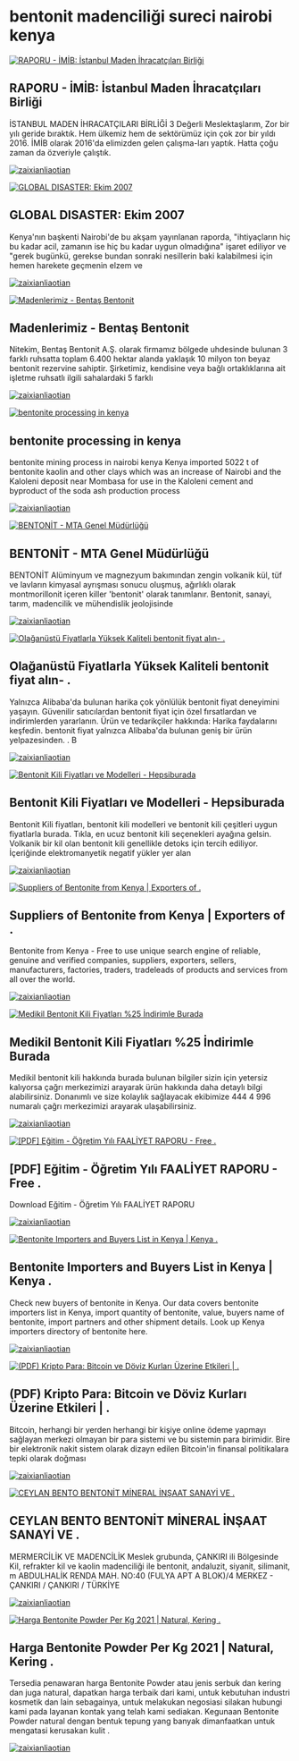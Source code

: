 # bentonit madenciliği sureci nairobi kenya
<a href="https://mnn.zoosnet.net/LR/Chatpre.aspx?id=MNN94995150&p=https://topgrinding.com/" target="_blank">![RAPORU - İMİB: İstanbul Maden İhracatçıları Birliği](https://github.com/technlg/images/blob/main/65.jpg)</a>
## RAPORU - İMİB: İstanbul Maden İhracatçıları Birliği
İSTANBUL MADEN İHRACATÇILARI BİRLİĞİ 3 Değerli Meslektaşlarım, Zor bir yılı geride bıraktık. Hem ülkemiz hem de sektörümüz için çok zor bir yıldı 2016. İMİB olarak 2016'da elimizden gelen çalışma-ları yaptık. Hatta çoğu zaman da özveriyle çalıştık.
<a href="https://mnn.zoosnet.net/LR/Chatpre.aspx?id=MNN94995150&p=https://topgrinding.com/" target="_blank"><img src="https://github.com/technlg/images/raw/main/chat11.jpg" alt="zaixianliaotian"/></a><a href="//whatsapp.shibangsoft.com/WhatsApp.php" ><img src="https://github.com/technlg/images/raw/main/chat11.png" alt=""></a>
<a href="https://mnn.zoosnet.net/LR/Chatpre.aspx?id=MNN94995150&p=https://topgrinding.com/" target="_blank">![GLOBAL DISASTER: Ekim 2007](https://github.com/technlg/images/blob/main/9.jpg)</a>
## GLOBAL DISASTER: Ekim 2007
Kenya'nın başkenti Nairobi'de bu akşam yayınlanan raporda, "ihtiyaçların hiç bu kadar acil, zamanın ise hiç bu kadar uygun olmadığına" işaret ediliyor ve "gerek bugünkü, gerekse bundan sonraki nesillerin baki kalabilmesi için hemen harekete geçmenin elzem ve
<a href="https://mnn.zoosnet.net/LR/Chatpre.aspx?id=MNN94995150&p=https://topgrinding.com/" target="_blank"><img src="https://github.com/technlg/images/raw/main/chat11.jpg" alt="zaixianliaotian"/></a><a href="//whatsapp.shibangsoft.com/WhatsApp.php" ><img src="https://github.com/technlg/images/raw/main/chat11.png" alt=""></a>
<a href="https://mnn.zoosnet.net/LR/Chatpre.aspx?id=MNN94995150&p=https://topgrinding.com/" target="_blank">![Madenlerimiz - Bentaş Bentonit](https://github.com/technlg/images/blob/main/31.jpg)</a>
## Madenlerimiz - Bentaş Bentonit
Nitekim, Bentaş Bentonit A.Ş. olarak firmamız bölgede uhdesinde bulunan 3 farklı ruhsatta toplam 6.400 hektar alanda yaklaşık 10 milyon ton beyaz bentonit rezervine sahiptir. Şirketimiz, kendisine veya bağlı ortaklıklarına ait işletme ruhsatlı ilgili sahalardaki 5 farklı 
<a href="https://mnn.zoosnet.net/LR/Chatpre.aspx?id=MNN94995150&p=https://topgrinding.com/" target="_blank"><img src="https://github.com/technlg/images/raw/main/chat11.jpg" alt="zaixianliaotian"/></a><a href="//whatsapp.shibangsoft.com/WhatsApp.php" ><img src="https://github.com/technlg/images/raw/main/chat11.png" alt=""></a>
<a href="https://mnn.zoosnet.net/LR/Chatpre.aspx?id=MNN94995150&p=https://topgrinding.com/" target="_blank">![bentonite processing in kenya](https://github.com/technlg/images/blob/main/47.jpg)</a>
## bentonite processing in kenya
bentonite mining process in nairobi kenya Kenya imported 5022 t of bentonite kaolin and other clays which was an increase of Nairobi and the Kaloleni deposit near Mombasa for use in the Kaloleni cement and byproduct of the soda ash production process 
<a href="https://mnn.zoosnet.net/LR/Chatpre.aspx?id=MNN94995150&p=https://topgrinding.com/" target="_blank"><img src="https://github.com/technlg/images/raw/main/chat11.jpg" alt="zaixianliaotian"/></a><a href="//whatsapp.shibangsoft.com/WhatsApp.php" ><img src="https://github.com/technlg/images/raw/main/chat11.png" alt=""></a>
<a href="https://mnn.zoosnet.net/LR/Chatpre.aspx?id=MNN94995150&p=https://topgrinding.com/" target="_blank">![BENTONİT - MTA Genel Müdürlüğü](https://github.com/technlg/images/blob/main/18.jpg)</a>
## BENTONİT - MTA Genel Müdürlüğü
BENTONİT Alüminyum ve magnezyum bakımından zengin volkanik kül, tüf ve lavların kimyasal ayrışması sonucu oluşmuş, ağırlıklı olarak montmorillonit içeren killer 'bentonit' olarak tanımlanır. Bentonit, sanayi, tarım, madencilik ve mühendislik jeolojisinde
<a href="https://mnn.zoosnet.net/LR/Chatpre.aspx?id=MNN94995150&p=https://topgrinding.com/" target="_blank"><img src="https://github.com/technlg/images/raw/main/chat11.jpg" alt="zaixianliaotian"/></a><a href="//whatsapp.shibangsoft.com/WhatsApp.php" ><img src="https://github.com/technlg/images/raw/main/chat11.png" alt=""></a>
<a href="https://mnn.zoosnet.net/LR/Chatpre.aspx?id=MNN94995150&p=https://topgrinding.com/" target="_blank">![Olağanüstü Fiyatlarla Yüksek Kaliteli bentonit fiyat alın- .](https://github.com/technlg/images/blob/main/29.jpg)</a>
## Olağanüstü Fiyatlarla Yüksek Kaliteli bentonit fiyat alın- .
Yalnızca Alibaba'da bulunan harika çok yönlülük bentonit fiyat deneyimini yaşayın. Güvenilir satıcılardan bentonit fiyat için özel fırsatlardan ve indirimlerden yararlanın. Ürün ve tedarikçiler hakkında: Harika faydalarını keşfedin. bentonit fiyat yalnızca Alibaba'da bulunan geniş bir ürün yelpazesinden. . B
<a href="https://mnn.zoosnet.net/LR/Chatpre.aspx?id=MNN94995150&p=https://topgrinding.com/" target="_blank"><img src="https://github.com/technlg/images/raw/main/chat11.jpg" alt="zaixianliaotian"/></a><a href="//whatsapp.shibangsoft.com/WhatsApp.php" ><img src="https://github.com/technlg/images/raw/main/chat11.png" alt=""></a>
<a href="https://mnn.zoosnet.net/LR/Chatpre.aspx?id=MNN94995150&p=https://topgrinding.com/" target="_blank">![Bentonit Kili Fiyatları ve Modelleri - Hepsiburada](https://github.com/technlg/images/blob/main/49.jpg)</a>
## Bentonit Kili Fiyatları ve Modelleri - Hepsiburada
Bentonit Kili fiyatları, bentonit kili modelleri ve bentonit kili çeşitleri uygun fiyatlarla burada. Tıkla, en ucuz bentonit kili seçenekleri ayağına gelsin. Volkanik bir kil olan bentonit kili genellikle detoks için tercih ediliyor. İçeriğinde elektromanyetik negatif yükler yer alan 
<a href="https://mnn.zoosnet.net/LR/Chatpre.aspx?id=MNN94995150&p=https://topgrinding.com/" target="_blank"><img src="https://github.com/technlg/images/raw/main/chat11.jpg" alt="zaixianliaotian"/></a><a href="//whatsapp.shibangsoft.com/WhatsApp.php" ><img src="https://github.com/technlg/images/raw/main/chat11.png" alt=""></a>
<a href="https://mnn.zoosnet.net/LR/Chatpre.aspx?id=MNN94995150&p=https://topgrinding.com/" target="_blank">![Suppliers of Bentonite from Kenya | Exporters of .](https://github.com/technlg/images/blob/main/26.jpg)</a>
## Suppliers of Bentonite from Kenya | Exporters of .
Bentonite from Kenya - Free to use unique search engine of reliable, genuine and verified companies, suppliers, exporters, sellers, manufacturers, factories, traders, tradeleads of products and services from all over the world.
<a href="https://mnn.zoosnet.net/LR/Chatpre.aspx?id=MNN94995150&p=https://topgrinding.com/" target="_blank"><img src="https://github.com/technlg/images/raw/main/chat11.jpg" alt="zaixianliaotian"/></a><a href="//whatsapp.shibangsoft.com/WhatsApp.php" ><img src="https://github.com/technlg/images/raw/main/chat11.png" alt=""></a>
<a href="https://mnn.zoosnet.net/LR/Chatpre.aspx?id=MNN94995150&p=https://topgrinding.com/" target="_blank">![Medikil Bentonit Kili Fiyatları %25 İndirimle Burada](https://github.com/technlg/images/blob/main/37.jpg)</a>
## Medikil Bentonit Kili Fiyatları %25 İndirimle Burada
Medikil bentonit kili hakkında burada bulunan bilgiler sizin için yetersiz kalıyorsa çağrı merkezimizi arayarak ürün hakkında daha detaylı bilgi alabilirsiniz. Donanımlı ve size kolaylık sağlayacak ekibimize 444 4 996 numaralı çağrı merkezimizi arayarak ulaşabilirsiniz.
<a href="https://mnn.zoosnet.net/LR/Chatpre.aspx?id=MNN94995150&p=https://topgrinding.com/" target="_blank"><img src="https://github.com/technlg/images/raw/main/chat11.jpg" alt="zaixianliaotian"/></a><a href="//whatsapp.shibangsoft.com/WhatsApp.php" ><img src="https://github.com/technlg/images/raw/main/chat11.png" alt=""></a>
<a href="https://mnn.zoosnet.net/LR/Chatpre.aspx?id=MNN94995150&p=https://topgrinding.com/" target="_blank">![[PDF] Eğitim - Öğretim Yılı FAALİYET RAPORU - Free .](https://github.com/technlg/images/blob/main/16.jpg)</a>
## [PDF] Eğitim - Öğretim Yılı FAALİYET RAPORU - Free .
Download Eğitim - Öğretim Yılı FAALİYET RAPORU
<a href="https://mnn.zoosnet.net/LR/Chatpre.aspx?id=MNN94995150&p=https://topgrinding.com/" target="_blank"><img src="https://github.com/technlg/images/raw/main/chat11.jpg" alt="zaixianliaotian"/></a><a href="//whatsapp.shibangsoft.com/WhatsApp.php" ><img src="https://github.com/technlg/images/raw/main/chat11.png" alt=""></a>
<a href="https://mnn.zoosnet.net/LR/Chatpre.aspx?id=MNN94995150&p=https://topgrinding.com/" target="_blank">![Bentonite Importers and Buyers List in Kenya | Kenya .](https://github.com/technlg/images/blob/main/46.jpg)</a>
## Bentonite Importers and Buyers List in Kenya | Kenya .
Check new buyers of bentonite in Kenya. Our data covers bentonite importers list in Kenya, import quantity of bentonite, value, buyers name of bentonite, import partners and other shipment details. Look up Kenya importers directory of bentonite here.
<a href="https://mnn.zoosnet.net/LR/Chatpre.aspx?id=MNN94995150&p=https://topgrinding.com/" target="_blank"><img src="https://github.com/technlg/images/raw/main/chat11.jpg" alt="zaixianliaotian"/></a><a href="//whatsapp.shibangsoft.com/WhatsApp.php" ><img src="https://github.com/technlg/images/raw/main/chat11.png" alt=""></a>
<a href="https://mnn.zoosnet.net/LR/Chatpre.aspx?id=MNN94995150&p=https://topgrinding.com/" target="_blank">![(PDF) Kripto Para: Bitcoin ve Döviz Kurları Üzerine Etkileri | .](https://github.com/technlg/images/blob/main/10.jpg)</a>
## (PDF) Kripto Para: Bitcoin ve Döviz Kurları Üzerine Etkileri | .
Bitcoin, herhangi bir yerden herhangi bir kişiye online ödeme yapmayı sağlayan merkezi olmayan bir para sistemi ve bu sistemin para birimidir. Bire bir elektronik nakit sistem olarak dizayn edilen Bitcoin'in finansal politikalara tepki olarak doğması
<a href="https://mnn.zoosnet.net/LR/Chatpre.aspx?id=MNN94995150&p=https://topgrinding.com/" target="_blank"><img src="https://github.com/technlg/images/raw/main/chat11.jpg" alt="zaixianliaotian"/></a><a href="//whatsapp.shibangsoft.com/WhatsApp.php" ><img src="https://github.com/technlg/images/raw/main/chat11.png" alt=""></a>
<a href="https://mnn.zoosnet.net/LR/Chatpre.aspx?id=MNN94995150&p=https://topgrinding.com/" target="_blank">![CEYLAN BENTO BENTONİT MİNERAL İNŞAAT SANAYİ VE .](https://github.com/technlg/images/blob/main/2.jpg)</a>
## CEYLAN BENTO BENTONİT MİNERAL İNŞAAT SANAYİ VE .
MERMERCİLİK VE MADENCİLİK Meslek grubunda, ÇANKIRI ili Bölgesinde Kil, refrakter kil ve kaolin madenciliği ile bentonit, andaluzit, siyanit, silimanit, m ABDULHALİK RENDA MAH. NO:40 (FULYA APT A BLOK)/4 MERKEZ - ÇANKIRI / ÇANKIRI / TÜRKİYE
<a href="https://mnn.zoosnet.net/LR/Chatpre.aspx?id=MNN94995150&p=https://topgrinding.com/" target="_blank"><img src="https://github.com/technlg/images/raw/main/chat11.jpg" alt="zaixianliaotian"/></a><a href="//whatsapp.shibangsoft.com/WhatsApp.php" ><img src="https://github.com/technlg/images/raw/main/chat11.png" alt=""></a>
<a href="https://mnn.zoosnet.net/LR/Chatpre.aspx?id=MNN94995150&p=https://topgrinding.com/" target="_blank">![Harga Bentonite Powder Per Kg 2021 | Natural, Kering .](https://github.com/technlg/images/blob/main/57.jpg)</a>
## Harga Bentonite Powder Per Kg 2021 | Natural, Kering .
Tersedia penawaran harga Bentonite Powder atau jenis serbuk dan kering dan juga natural, dapatkan harga terbaik dari kami, untuk kebutuhan industri kosmetik dan lain sebagainya, untuk melakukan negosiasi silakan hubungi kami pada layanan kontak yang telah kami sediakan. Kegunaan Bentonite Powder natural dengan bentuk tepung yang banyak dimanfaatkan untuk mengatasi kerusakan kulit .
<a href="https://mnn.zoosnet.net/LR/Chatpre.aspx?id=MNN94995150&p=https://topgrinding.com/" target="_blank"><img src="https://github.com/technlg/images/raw/main/chat11.jpg" alt="zaixianliaotian"/></a><a href="//whatsapp.shibangsoft.com/WhatsApp.php" ><img src="https://github.com/technlg/images/raw/main/chat11.png" alt=""></a>
